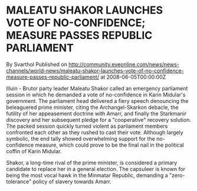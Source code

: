 # MALEATU SHAKOR LAUNCHES VOTE OF NO-CONFIDENCE; MEASURE PASSES REPUBLIC PARLIAMENT
By Svarthol
Published on http://community.eveonline.com/news/news-channels/world-news/maleatu-shakor-launches-vote-of-no-confidence-measure-passes-republic-parliament/ at 2008-06-05T00:00:00Z

Illuin - Brutor party leader Maleatu Shakor called an emergency parliament session in which he demanded a vote of no-confidence in Karin Midular's government. The parliament head delivered a fiery speech denouncing the beleaguered prime minister, citing the Archangel-Skarkon debacle, the futility of her appeasement doctrine with Amarr, and finally the Starkmanir discovery and her subsequent pledge for a "cooperative" recovery solution. The packed session quickly turned violent as parliament members confronted each other as they rushed to cast their vote. Although largely symbolic, the end tally showed overwhelming support for the no-confidence measure, which could prove to be the final nail in the political coffin of Karin Midular.

Shakor, a long-time rival of the prime minister, is considered a primary candidate to replace her in a general election. The capsuleer is known for being the most vocal hawk in the Minmatar Republic, demanding a "zero-tolerance" policy of slavery towards Amarr.

